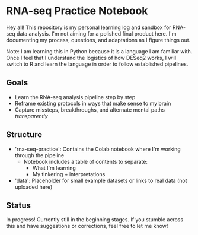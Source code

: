 # RNA-seq Practice Notebook

Hey all! This repository is my personal learning log and sandbox for RNA-seq data analysis.
I'm not aiming for a polished final product here. I'm documenting my process, questions, and adaptations as I figure things out.

Note: I am learning this in Python because it is a language I am familiar with. Once I feel that I understand
the logistics of how DESeq2 works, I will switch to R and learn the language in order to follow established pipelines. 

## Goals
- Learn the RNA-seq analysis pipeline step by step
- Reframe existing protocols in ways that make sense to my brain
- Capture missteps, breakthroughs, and alternate mental paths _transparently_

## Structure
- 'rna-seq-practice': Contains the Colab notebook where I'm working through the pipeline
    - Notebook includes a table of contents to separate:
        - What I'm learning
        - My tinkering + interpretations
- 'data': Placeholder for small example datasets or links to real data (not uploaded here)
## Status
In progress! Currently still in the beginning stages. 
If you stumble across this and have suggestions or corrections, feel free to let me know!
